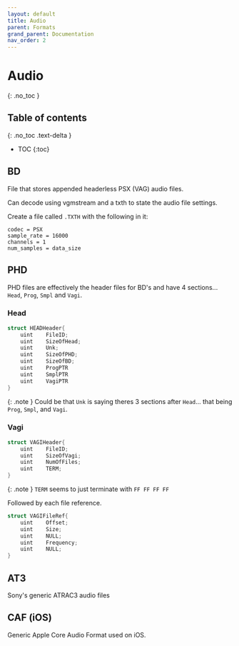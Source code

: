```yaml
---
layout: default
title: Audio
parent: Formats
grand_parent: Documentation
nav_order: 2
---
```


# Audio
{: .no_toc }

## Table of contents
{: .no_toc .text-delta }

- TOC
{:toc}

## BD
File that stores appended headerless PSX (VAG) audio files.

Can decode using vgmstream and a txth to state the audio file settings. 

Create a file called ```.TXTH``` with the following in it:
```
codec = PSX
sample_rate = 16000
channels = 1
num_samples = data_size
```

## PHD

PHD files are effectively the header files for BD's and have 4 sections... ```Head```, ```Prog```, ```Smpl``` and ```Vagi```.

### Head

```cpp
struct HEADHeader{
    uint    FileID;
    uint    SizeOfHead;
    uint    Unk;
    uint    SizeOfPHD;
    uint    SizeOfBD;
    uint    ProgPTR
    uint    SmplPTR
    uint    VagiPTR
}
```

{: .note }
Could be that `Unk` is saying theres 3 sections after `Head`... that being `Prog`, `Smpl`, and `Vagi`.

### Vagi

```cpp
struct VAGIHeader{
    uint    FileID;
    uint    SizeOfVagi;
    uint    NumOfFiles;
    uint    TERM;
}
```

{: .note }
`TERM` seems to just terminate with `FF FF FF FF`

Followed by each file reference.

```cpp
struct VAGIFileRef{
    uint    Offset;
    uint    Size;
    uint    NULL;
    uint    Frequency;
    uint    NULL;
}
```

## AT3

Sony's generic ATRAC3 audio files

## CAF (iOS)

Generic Apple Core Audio Format used on iOS. 

